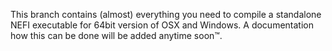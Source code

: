 This branch contains (almost) everything you need to compile a standalone NEFI executable for 64bit version of OSX and Windows.
A documentation how this can be done will be added anytime soon™.
